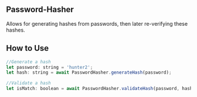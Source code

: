 Password-Hasher
---

Allows for generating hashes from passwords, then later re-verifying these hashes. 

How to Use
---

```js
//Generate a hash
let password: string = 'hunter2';
let hash: string = await PasswordHasher.generateHash(password);

//Validate a hash
let isMatch: boolean = await PasswordHasher.validateHash(password, hash);
```